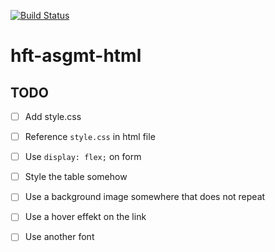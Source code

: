 [![Build Status](https://travis-ci.org/hft-stuttgart-ipr-assignments/hft-asgmt-css.svg?branch=master)](https://travis-ci.org/hft-stuttgart-ipr-assignments/hft-asgmt-css)

# hft-asgmt-html

## TODO
  - [ ] Add style.css
  - [ ] Reference `style.css` in html file
  - [ ] Use `display: flex;` on form
  - [ ] Style the table somehow
  - [ ] Use a background image somewhere that does not repeat
  - [ ] Use a hover effekt on the link
  - [ ] Use another font

